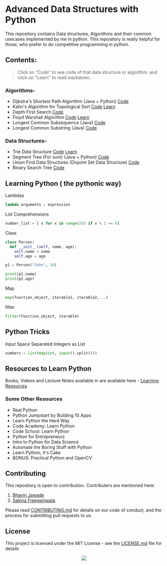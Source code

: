 # Advanced Data Structures with Python

This repository contains Data structures, Algorithms and their common usecases implemented by me in python. This repository is really helpful for those, who prefer to do competitive programming in python. 

## Contents:

> Click on "Code" to see code of that data structure or algorithm, and click on "Learn" to read markdown.

### Algorithms-

* Dijkstra's Shortest Path Algorithm (Java + Python) [Code](DijkstraShortestReach.py)
* Kahn's Algorithm for Topological Sort [Code](Kahns_Algo_Topologicalsort.py) [Learn](Kahns_Algo_Topologicalsort.md)
* Depth First Search [Code](DFS.py)
* Floyd Warshall Algorithm [Code](Floyd_Warshall_Algorithm.py) [Learn](Floyd_Warshall_Algorithm.md)
* Longest Common Subsequence (Java) [Code](LongestCommonSubsequence.java)
* Longest Common Substring (Java) [Code](LongestCommonSubstring.java)

### Data Structures-
* Trie Data Structure [Code](Trie_Data_Structure.py) [Learn](Trie_Data_Structure.md) 
* Segment Tree (For sum) (Java + Python)   [Code](segment_Tree.py)
* Union Find Data Structures (Disjoint Set Data Structure) [Code](UnionFindDS.py)
* Binary Search Tree [Code](BST.py)

## Learning Python ( the pythonic way)

Lambdas <br>
```python
lambda arguments : expression
```

List Comprehensions <br>
```python
number_list = [ x for x in range(20) if x % 2 == 0]
```

Class <br>
```python
class Person:
  def __init__(self, name, age):
    self.name = name
    self.age = age

p1 = Person("John", 36)

print(p1.name)
print(p1.age)
```
Map <br>
```python
map(function_object, iterable1, iterable2,...)
```

filter <br>
```python
filter(function_object, iterable)
```
## Python Tricks

Input Space Separated Integers as List<br>
```python
numbers = list(map(int, input().split()))
```


## Resources to Learn Python

Books, Videos and Lecture Notes available in are available here - [Learning Resources](https://github.com/bhavinjawade/Advanced-Data-Structures-with-Python/tree/master/Learning%20Resources)

### Some Other Resources 

* Real Python
* Python Jumpstart by Building 10 Apps
* Learn Python the Hard Way
* Code Academy: Learn Python
* Code School: Learn Python
* Python for Entrepreneurs
* Intro to Python for Data Science
* Automate the Boring Stuff with Python
* Learn Python, it's Cake
* BONUS: Practical Python and OpenCV
 

## Contributing

This repository is open to contribution.
Contributers are mentioned here:  

1) [Bhavin Jawade](https://www.linkedin.com/in/bhavinjawade/)
3) [Sakina Freeganjwala](https://www.linkedin.com/in/sakina-freeganjwala-033498152/)

Please read [CONTRIBUTING.md](https://gist.github.com/PurpleBooth/b24679402957c63ec426) for details on our code of conduct, and the process for submitting pull requests to us.

## License

This project is licensed under the MIT License - see the [LICENSE.md](LICENSE.md) file for details

<div style="text-align:center"><img src ="http://www.pngall.com/wp-content/uploads/2016/05/Python-Logo-PNG-Image.png" /></div>
